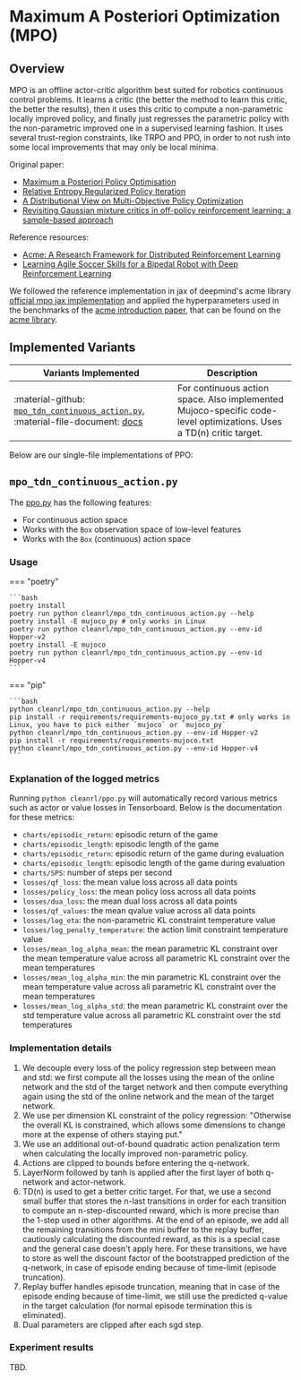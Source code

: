 # Maximum A Posteriori Optimization (MPO)


## Overview

MPO is an offline actor-critic algorithm best suited for robotics continuous control problems. It learns a critic (the better the method to learn this critic, the better the results), then it uses this critic to compute a non-parametric locally improved policy, and finally just regresses the parametric policy with the non-parametric improved one in a supervised learning fashion. It uses several trust-region constraints, like TRPO and PPO, in order to not rush into some local improvements that may only be local minima.


Original paper: 

* [Maximum a Posteriori Policy Optimisation](https://arxiv.org/abs/1806.06920)
* [Relative Entropy Regularized Policy Iteration](https://arxiv.org/abs/1812.02256.pdf)
* [A Distributional View on Multi-Objective Policy Optimization](https://arxiv.org/abs/2005.07513.pdf)
* [Revisiting Gaussian mixture critics in off-policy reinforcement learning: a sample-based approach](https://arxiv.org/abs/2204.10256)

Reference resources:

* [Acme: A Research Framework for Distributed Reinforcement Learning](https://arxiv.org/abs/2006.00979)
* [Learning Agile Soccer Skills for a Bipedal Robot with Deep Reinforcement Learning](https://arxiv.org/abs/2304.13653.pdf)

We followed the reference implementation in jax of deepmind's acme library [official mpo jax implementation](https://github.com/deepmind/acme/tree/master/acme/agents/jax/mpo) and applied the hyperparameters used in the benchmarks of the [acme introduction paper](https://arxiv.org/abs/2006.00979), that can be found on the [acme library](https://github.com/deepmind/acme/blob/master/examples/baselines/rl_continuous/run_mpo.py).

## Implemented Variants


| Variants Implemented      | Description |
| ----------- | ----------- |
| :material-github: [`mpo_tdn_continuous_action.py`](https://github.com/vwxyzjn/cleanrl/blob/master/cleanrl/mpo_tdn_continuous_action.py), :material-file-document: [docs](/rl-algorithms/mpo/#mpo_tdn_continuous_actionpy) | For continuous action space. Also implemented Mujoco-specific code-level optimizations. Uses a TD(n) critic target. | :material-github: [`dmpo_continuous_action.py`](https://github.com/vwxyzjn/cleanrl/blob/master/cleanrl/mpo_tdn_continuous_action.py), :material-file-document: [docs](/rl-algorithms/mpo/#mpo_tdn_continuous_actionpy) | For continuous action space. Also implemented Mujoco-specific code-level optimizations. Uses a TD(n) *distributional* critic target. |


Below are our single-file implementations of PPO:

## `mpo_tdn_continuous_action.py`

The [ppo.py](https://github.com/vwxyzjn/cleanrl/blob/master/cleanrl/mpo_tdn_continuous_action.py) has the following features:

* For continuous action space
* Works with the `Box` observation space of low-level features
* Works with the `Box` (continuous) action space

### Usage

=== "poetry"

    ```bash
    poetry install
    poetry run python cleanrl/mpo_tdn_continuous_action.py --help
    poetry install -E mujoco_py # only works in Linux
    poetry run python cleanrl/mpo_tdn_continuous_action.py --env-id Hopper-v2
    poetry install -E mujoco
    poetry run python cleanrl/mpo_tdn_continuous_action.py --env-id Hopper-v4
    ```

=== "pip"

    ```bash
    python cleanrl/mpo_tdn_continuous_action.py --help
    pip install -r requirements/requirements-mujoco_py.txt # only works in Linux, you have to pick either `mujoco` or `mujoco_py`
    python cleanrl/mpo_tdn_continuous_action.py --env-id Hopper-v2
    pip install -r requirements/requirements-mujoco.txt
    python cleanrl/mpo_tdn_continuous_action.py --env-id Hopper-v4
    ```

### Explanation of the logged metrics

Running `python cleanrl/ppo.py` will automatically record various metrics such as actor or value losses in Tensorboard. Below is the documentation for these metrics:

* `charts/episodic_return`: episodic return of the game
* `charts/episodic_length`: episodic length of the game
* `charts/episodic_return`: episodic return of the game during evaluation
* `charts/episodic_length`: episodic length of the game during evaluation
* `charts/SPS`: number of steps per second
* `losses/qf_loss`: the mean value loss across all data points
* `losses/policy_loss`: the mean policy loss across all data points
* `losses/dua_loss`: the mean dual loss across all data points
* `losses/qf_values`: the mean qvalue value across all data points
* `losses/log_eta`: the non-parametric KL constraint temperature value
* `losses/log_penalty_temperature`: the action limit constraint temperature value
* `losses/mean_log_alpha_mean`: the mean parametric KL constraint over the mean temperature value across all parametric KL constraint over the mean temperatures
* `losses/mean_log_alpha_min`: the min parametric KL constraint over the mean temperature value across all parametric KL constraint over the mean temperatures
* `losses/mean_log_alpha_std`: the mean parametric KL constraint over the std temperature value across all parametric KL constraint over the std temperatures


### Implementation details

1. We decouple every loss of the policy regression step between mean and std: we first compute all the losses using the mean of the online network and the std of the target network and then compute everything again using the std of the online network and the mean of the target network.
1. We use per dimension KL constraint of the policy regression: "Otherwise the overall KL is constrained, which allows some dimensions to change more at the expense of others staying put."
1. We use an additional out-of-bound quadratic action penalization term when calculating the locally improved non-parametric policy.
1. Actions are clipped to bounds before entering the q-network.
1. LayerNorm followed by tanh is applied after the first layer of both q-network and actor-network.
1. TD(n) is used to get a better critic target. For that, we use a second small buffer that stores the n-last transitions in order for each transition to compute an n-step-discounted reward, which is more precise than the 1-step used in other algorithms. At the end of an episode, we add all the remaining transitions from the mini buffer to the replay buffer, cautiously calculating the discounted reward, as this is a special case and the general case doesn't apply here. For these transitions, we have to store as well the discount factor of the bootstrapped prediction of the q-network, in case of episode ending because of time-limit (episode truncation).
1. Replay buffer handles episode truncation, meaning that in case of the episode ending because of time-limit, we still use the predicted q-value in the target calculation (for normal episode termination this is eliminated).
1. Dual parameters are clipped after each sgd step.

### Experiment results
TBD.
